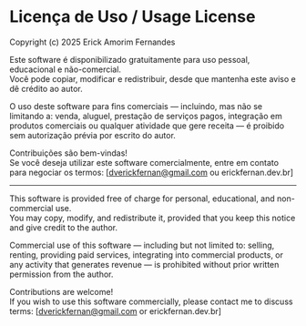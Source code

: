 # Licença de Uso / Usage License

Copyright (c) 2025 Erick Amorim Fernandes

Este software é disponibilizado gratuitamente para uso pessoal, educacional e não-comercial.  
Você pode copiar, modificar e redistribuir, desde que mantenha este aviso e dê crédito ao autor.  

O uso deste software para fins comerciais — incluindo, mas não se limitando a: venda, aluguel, 
prestação de serviços pagos, integração em produtos comerciais ou qualquer atividade que gere receita — 
é proibido sem autorização prévia por escrito do autor.

Contribuições são bem-vindas!  
Se você deseja utilizar este software comercialmente, entre em contato para negociar os termos:
[dverickfernan@gmail.com ou erickfernan.dev.br]

---

This software is provided free of charge for personal, educational, and non-commercial use.  
You may copy, modify, and redistribute it, provided that you keep this notice and give credit to the author.  

Commercial use of this software — including but not limited to: selling, renting, providing paid services, 
integrating into commercial products, or any activity that generates revenue — is prohibited without prior 
written permission from the author.

Contributions are welcome!  
If you wish to use this software commercially, please contact me to discuss terms:
[dverickfernan@gmail.com or erickfernan.dev.br]
